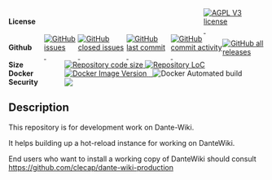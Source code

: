 
<div style="display: inline-flex; align-items: center;">
   <b style="margin-right: 10px;width:400px !important;">License</b>
<a href=""><img alt="AGPL V3 license" src="https://img.shields.io/badge/License-AGPL%20v3-blue.svg">&nbsp;</a>
</div><br>

<div style="display: inline-flex; align-items: center;">
   <b style="margin-right: 10px;width:100px;">Github</b>
<a href=""><img alt="GitHub issues" src="https://img.shields.io/github/issues/clecap/dante-wiki">&nbsp;</a>
<a href=""><img alt="GitHub closed issues" src="https://img.shields.io/github/issues-closed/clecap/dante-wiki">&nbsp;</a>
<a href=""><img alt="GitHub last commit" src="https://img.shields.io/github/last-commit/clecap/dante-wiki">&nbsp;</a>
<a href=""><img alt="GitHub commit activity" src="https://img.shields.io/github/commit-activity/m/clecap/dante-wiki">&nbsp;</a>
<a href=""><img alt="GitHub all releases" src="https://img.shields.io/github/downloads/clecap/dante-wiki/total"></a>
</div><br>

<div style="display: inline-flex; align-items: center;">
   <b style="margin-right: 10px;width:100px;">Size</b>
<a href=""><img alt="Repository code size" src="https://img.shields.io/github/languages/code-size/clecap/dante-wiki">&nbsp;</a>
<a href=""><img alt="Repository LoC" src="https://sloc.xyz/github/clecap/dante-wiki/"></a>
</div><br>

<div style="display: inline-flex; align-items: center;">
   <b style="margin-right: 10px;width:100px;">Docker</b>
<a href=""><img alt="Docker Image Version" src="https://img.shields.io/docker/v/clecap/lap?sort=date&label=Pulls%20for%20Lap">&nbsp;</a>
<a href=""><img alt="" src="https://img.shields.io/docker/image-size/clecap/lap?sort=date&label=Image%20size%20for%20Lap">&nbsp;</a>
<a href=""><img alt="" src="https://img.shields.io/docker/stars/clecap/lap">&nbsp;</a>
<a>  <img alt="Docker Automated build" src="https://img.shields.io/docker/automated/clecap/lap"></a>
</div><br>

<div style="display: inline-flex; align-items: center;">
   <b style="margin-right: 10px;width:100px;">Security</b>
<a href="https://github.com/clecap/dante-wiki/blob/master/doc/sbom.json"><img src="https://img.shields.io/badge/SBOM-available-brightgreen?label=SBOM%20of%20lap"></a>
</div><br>


## Description




This repository is for development work on Dante-Wiki.

It helps building up a hot-reload instance for working on DanteWiki.

End users who want to install a working copy of DanteWiki should consult https://github.com/clecap/dante-wiki-production



